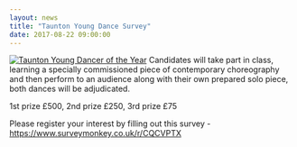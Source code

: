```yaml
---
layout: news
title: "Taunton Young Dance Survey"
date: 2017-08-22 09:00:00
---
```


<a href="{{ '/wp-content/uploads/2017/08/Taunton-Young-Dancer-of-the-Year.jpg' | prepend: site.github.url }}" target="_blank"><img display="float: left" src="{{ '/wp-content/uploads/2017/08/Taunton-Young-Dancer-of-the-Year_thumbnail.jpg' | prepend: site.github.url }}" alt="Taunton Young Dancer of the Year" class="alignleft" /></a>
Candidates will take part in class, learning a specially commissioned piece of contemporary choreography and then perform to an audience along with their own prepared solo piece, both dances will be adjudicated.

1st prize £500, 2nd prize £250, 3rd prize £75

Please register your interest by filling out this survey - <https://www.surveymonkey.co.uk/r/CQCVPTX>
